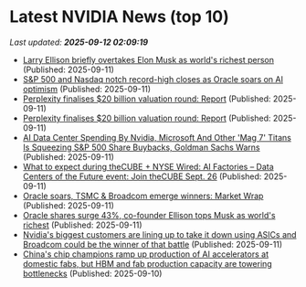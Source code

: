 # Latest NVIDIA News (top 10)
_Last updated: **2025-09-12 02:09:19**_

- [Larry Ellison briefly overtakes Elon Musk as world's richest person](https://www.abc.net.au/news/2025-09-11/larry-ellison-overtakes-elon-musk-world-richest-person/105761394) (Published: 2025-09-11)
- [S&P 500 and Nasdaq notch record-high closes as Oracle soars on AI optimism](https://economictimes.indiatimes.com/markets/stocks/news/sp-500-and-nasdaq-notch-record-high-closes-as-oracle-soars-on-ai-optimism/articleshow/123819869.cms) (Published: 2025-09-11)
- [Perplexity finalises $20 billion valuation round: Report](https://economictimes.indiatimes.com/tech/funding/perplexity-finalises-20-billion-valuation-round-report/articleshow/123819986.cms) (Published: 2025-09-11)
- [Perplexity finalises $20 billion valuation round: Report](https://economictimes.indiatimes.com/tech/artificial-intelligence/perplexity-finalises-20-billion-valuation-round-report/articleshow/123819782.cms) (Published: 2025-09-11)
- [AI Data Center Spending By Nvidia, Microsoft And Other 'Mag 7' Titans Is Squeezing S&P 500 Share Buybacks, Goldman Sachs Warns](https://finance.yahoo.com/news/ai-data-center-spending-nvidia-013113237.html) (Published: 2025-09-11)
- [What to expect during theCUBE + NYSE Wired: AI Factories – Data Centers of the Future event: Join theCUBE Sept. 26](https://siliconangle.com/2025/09/10/ai-factories-future-data-centers-aifactoriesdatacenters/) (Published: 2025-09-11)
- [Oracle soars, TSMC & Broadcom emerge winners: Market Wrap](https://www.thestreet.com/investing/oracle-soars-tsmc-broadcom-emerge-winners-market-wrap) (Published: 2025-09-11)
- [Oracle shares surge 43%, co-founder Ellison tops Musk as world's richest](https://economictimes.indiatimes.com/markets/stocks/news/oracle-shares-surge-43-co-founder-ellison-tops-musk-as-worlds-richest/articleshow/123819340.cms) (Published: 2025-09-11)
- [Nvidia's biggest customers are lining up to take it down using ASICs and Broadcom could be the winner of that battle](https://www.techradar.com/ai-platforms-assistants/chatgpt/nvidias-biggest-customers-are-lining-up-to-take-it-down-using-asics-and-broadcom-could-be-the-winner-of-that-battle) (Published: 2025-09-11)
- [China's chip champions ramp up production of AI accelerators at domestic fabs, but HBM and fab production capacity are towering bottlenecks](https://www.tomshardware.com/tech-industry/artificial-intelligence/chinas-chip-champions-ramp-up-production-of-ai-accelerators-at-domestic-fabs-but-hbm-and-fab-production-capacity-are-towering-bottlenecks) (Published: 2025-09-10)
